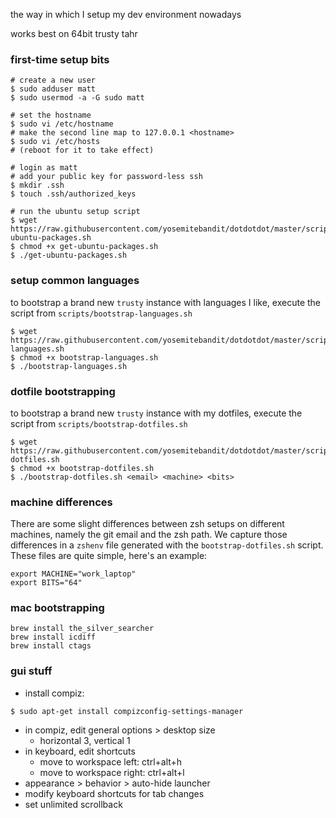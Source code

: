 the way in which I setup my dev environment nowadays

works best on 64bit trusty tahr


### first-time setup bits

```shell
# create a new user
$ sudo adduser matt
$ sudo usermod -a -G sudo matt

# set the hostname
$ sudo vi /etc/hostname
# make the second line map to 127.0.0.1 <hostname>
$ sudo vi /etc/hosts
# (reboot for it to take effect)

# login as matt
# add your public key for password-less ssh
$ mkdir .ssh
$ touch .ssh/authorized_keys

# run the ubuntu setup script
$ wget https://raw.githubusercontent.com/yosemitebandit/dotdotdot/master/scripts/get-ubuntu-packages.sh
$ chmod +x get-ubuntu-packages.sh
$ ./get-ubuntu-packages.sh
```


### setup common languages
to bootstrap a brand new `trusty` instance with languages I like,
execute the script from `scripts/bootstrap-languages.sh`

    $ wget https://raw.githubusercontent.com/yosemitebandit/dotdotdot/master/scripts/bootstrap-languages.sh
    $ chmod +x bootstrap-languages.sh
    $ ./bootstrap-languages.sh


### dotfile bootstrapping
to bootstrap a brand new `trusty` instance with my dotfiles,
execute the script from `scripts/bootstrap-dotfiles.sh`

    $ wget https://raw.githubusercontent.com/yosemitebandit/dotdotdot/master/scripts/bootstrap-dotfiles.sh
    $ chmod +x bootstrap-dotfiles.sh
    $ ./bootstrap-dotfiles.sh <email> <machine> <bits>


### machine differences
There are some slight differences between zsh setups on different machines,
namely the git email and the zsh path.
We capture those differences in a `zshenv` file generated with the `bootstrap-dotfiles.sh` script.
These files are quite simple, here's an example:

```
export MACHINE="work_laptop"
export BITS="64"
```


### mac bootstrapping

```
brew install the_silver_searcher
brew install icdiff
brew install ctags
```


### gui stuff

* install compiz:

```shell
$ sudo apt-get install compizconfig-settings-manager
```

* in compiz, edit general options > desktop size
  * horizontal 3, vertical 1
* in keyboard, edit shortcuts
  * move to workspace left: ctrl+alt+h
  * move to workspace right: ctrl+alt+l
* appearance > behavior > auto-hide launcher
* modify keyboard shortcuts for tab changes
* set unlimited scrollback

